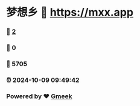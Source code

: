 # 梦想乡 :link: https://mxx.app 
### :page_facing_up: [2](https://mxx.app/tag.html) 
### :speech_balloon: 0 
### :hibiscus: 5705 
### :alarm_clock: 2024-10-09 09:49:42 
### Powered by :heart: [Gmeek](https://github.com/Meekdai/Gmeek)
